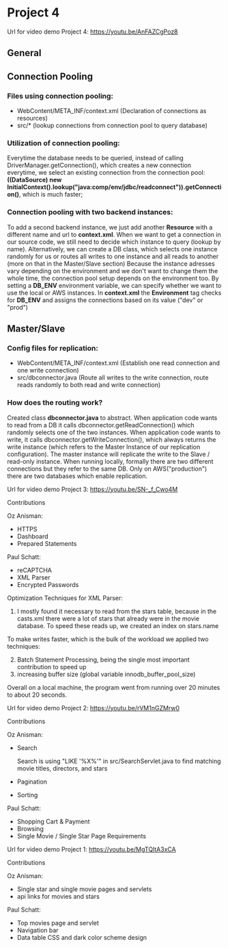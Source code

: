 # Project 4
Url for video demo Project 4: https://youtu.be/AnFAZCgPoz8

## General
## Connection Pooling
  ### Files using connection pooling:
  * WebContent/META_INF/context.xml (Declaration of connections as resources)
  * src/*  (lookup connections from connection pool to query database)

  ### Utilization of connection pooling:
  Everytime the database needs to be queried, instead of calling DriverManager.getConnection(), which creates a new connection everytime, we select an existing connection from the connection pool: **((DataSource) new InitialContext().lookup("java:comp/env/jdbc/readconnect")).getConnection()**, which is much faster;

  ### Connection pooling with two backend instances:
  To add a second backend instance, we just add another **Resource** with a different name and url to **context.xml**. When we want to get a connection in our source code, we still need to decide which instance to query (lookup by name). Alternatively, we can create a DB class, which selects one instance randomly for us or routes all writes to one instance and all reads to another (more on that in the Master/Slave section) Because the instance adresses vary depending on the environment and we don't want to change them the whole time, the connection pool setup depends on the environment too. By setting a **DB_ENV** environment variable, we can specify whether we want to use the local or AWS instances. In **context.xml** the **Environment** tag checks for **DB_ENV** and assigns the connections based on its value ("dev" or "prod")
  
## Master/Slave
  ### Config files for replication:
  * WebContent/META_INF/context.xml (Establish one read connection and one write connection)
  * src/dbconnector.java (Route all writes to the write connection, route reads randomly to both read and write connection)

  ### How does the routing work?
  Created class **dbconnector.java** to abstract. When application code wants to read from a DB it calls dbconnector.getReadConnection() which randomly selects one of the two instances. When application code wants to write, it calls dbconnector.getWriteConnection(), which always returns the write instance (which refers to the Master Instance of our replication configuration). The master instance will replicate the write to the Slave / read-only instance. When running locally, formally there are two different connections but they refer to the same DB. Only on AWS("production") there are two databases which enable replication.
  
Url for video demo Project 3: https://youtu.be/SN-_f_Cwo4M

Contributions

Oz Anisman: 

*  HTTPS
*  Dashboard
*  Prepared Statements

Paul Schatt:

*  reCAPTCHA
*  XML Parser
*  Encrypted Passwords

Optimization Techniques for XML Parser:

1) I mostly found it necessary to read from the stars table, because in the casts.xml there were a lot of stars that already were in the movie database. To speed these reads up, we created an index on stars.name

To make writes faster, which is the bulk of the workload we applied two techniques:

2) Batch Statement Processing, being the single most important contribution to speed up
3) increasing buffer size (global variable innodb_buffer_pool_size)

Overall on a local machine, the program went from running over 20 minutes to about 20 seconds.

Url for video demo Project 2: https://youtu.be/rVM1nGZMrw0

Contributions

Oz Anisman:

* Search

  Search is using "LIKE '%X%'" in src/SearchServlet.java to find matching movie titles, directors, and stars
* Pagination
* Sorting

Paul Schatt:
* Shopping Cart & Payment
* Browsing
* Single Movie / Single Star Page Requirements


Url for video demo Project 1: https://youtu.be/MgTQltA3xCA

Contributions

Oz Anisman:

* Single star and single movie pages and servlets
* api links for movies and stars

Paul Schatt:
* Top movies page and servlet
* Navigation bar
* Data table CSS and dark color scheme design
